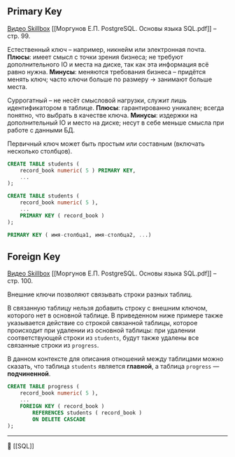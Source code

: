 ## Primary Key
[Видео Skillbox](https://go.skillbox.ru/education/course/python-advanced/4a05d855-d4c3-47e2-8e11-7e9e17a86bb5/videolesson)
[[Моргунов Е.П. PostgreSQL. Основы языка SQL.pdf]] – стр. 99.

Естественный ключ – например, никнейм или электронная почта.
**Плюсы**: имеет смысл с точки зрения бизнеса; не требуют дополнительного IO и места на диске, так как эта информация всё равно нужна.
**Минусы**: меняются требования бизнеса – придётся менять ключ; часто ключи больше по размеру -> занимают больше места.

Суррогатный – не несёт смысловой нагрузки, служит лишь идентификатором в таблице.
**Плюсы**: гарантированно уникален; всегда понятно, что выбрать в качестве ключа.
**Минусы**: издержки на дополнительный IO и место на диске; несут в себе меньше смысла при работе с данными БД.

Первичный ключ может быть простым или составным (включать несколько столбцов).

```SQL
CREATE TABLE students (
	record_book numeric( 5 ) PRIMARY KEY,
	...
);

CREATE TABLE students (
	record_book numeric( 5 ),
	...
	PRIMARY KEY ( record_book ) 
);

PRIMARY KEY ( имя-столбца1, имя-столбца2, ...)
```

## Foreign Key
[Видео Skillbox](https://go.skillbox.ru/education/course/python-advanced/4a05d855-d4c3-47e2-8e11-7e9e17a86bb5/videolesson)
[[Моргунов Е.П. PostgreSQL. Основы языка SQL.pdf]] – стр. 100.

Внешние ключи позволяют связывать строки разных таблиц.

В связанную таблицу нельзя добавить строку с внешним ключом, которого нет в основной таблице. В приведенном ниже примере также указывается действие со строкой связанной таблицы, которое происходит при удалении из основной таблицы: при удалении соответствующей строки из `students`, будут также удалены все связанные строки из `progress`. 

В данном контексте для описания отношений между таблицами можно сказать, что таблица `students` является **главной**, а таблица `progress` — **подчиненной**.

```SQL
CREATE TABLE progress (
	record_book numeric( 5 ),
	...
	FOREIGN KEY ( record_book )
		REFERENCES students ( record_book )
		ON DELETE CASCADE
);
```

----
📂 [[SQL]]